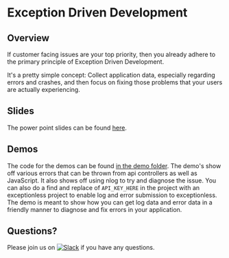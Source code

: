 # Exception Driven Development

## Overview
If customer facing issues are your top priority, then you already adhere to the primary principle 
of Exception Driven Development.

It's a pretty simple concept: Collect application data, especially regarding errors and crashes, 
and then focus on fixing those problems that your users are actually experiencing.

## Slides
The power point slides can be found [here](slides.pptx).

## Demos
The code for the demos can be found [in the demo folder](/demo). The demo's show off various errors that can be thrown from api controllers as well as JavaScript. It also shows off using nlog to try and diagnose the issue. You can also do a find and replace of `API_KEY_HERE` in the project with an exceptionless project to enable log and error submission to exceptionless. The demo is meant to show how you can get log data and error data in a friendly manner to diagnose and fix errors in your application.

## Questions?
Please join us on [![Slack](https://slack.exceptionless.com/badge.svg)](https://slack.exceptionless.com) if you have any questions.
